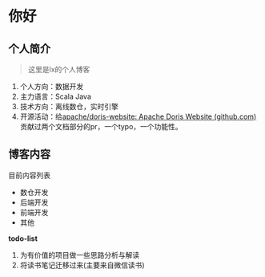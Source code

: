 # 你好

## 个人简介

> 这里是lx的个人博客

1. 个人方向：数据开发
2. 主力语言：Scala Java
3. 技术方向：离线数仓，实时引擎
4. 开源活动：给[apache/doris-website: Apache Doris Website (github.com)](https://github.com/apache/doris-website)贡献过两个文档部分的pr，一个typo，一个功能性。

## 博客内容

目前内容列表

* 数仓开发
* 后端开发
* 前端开发
* 其他

**todo-list**

1. 为有价值的项目做一些思路分析与解读
2. 将读书笔记迁移过来(主要来自微信读书)
